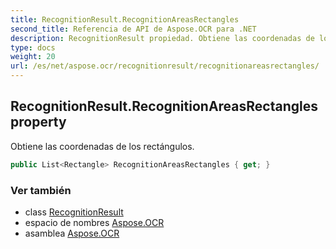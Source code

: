 ```yaml
---
title: RecognitionResult.RecognitionAreasRectangles
second_title: Referencia de API de Aspose.OCR para .NET
description: RecognitionResult propiedad. Obtiene las coordenadas de los rectángulos.
type: docs
weight: 20
url: /es/net/aspose.ocr/recognitionresult/recognitionareasrectangles/
---
```

## RecognitionResult.RecognitionAreasRectangles property

Obtiene las coordenadas de los rectángulos.

```csharp
public List<Rectangle> RecognitionAreasRectangles { get; }
```

### Ver también

* class [RecognitionResult](../)
* espacio de nombres [Aspose.OCR](../../recognitionresult/)
* asamblea [Aspose.OCR](../../../)


